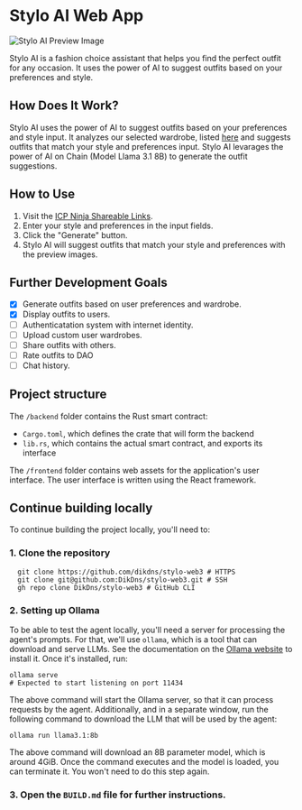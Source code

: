 # Stylo AI Web App

![Stylo AI Preview Image](https://cdn.jsdelivr.net/gh/DikDns/stylo-assets@main/stylo-preview.jpg)

Stylo AI is a fashion choice assistant that helps you find the perfect outfit for any occasion. It uses the power of AI to suggest outfits based on your preferences and style.

## How Does It Work?

Stylo AI uses the power of AI to suggest outfits based on your preferences and style input. It analyzes our selected wardrobe, listed [here](https://github.com/DikDns/stylo-assets/tree/main) and suggests outfits that match your style and preferences input. Stylo AI levarages the power of AI on Chain (Model Llama 3.1 8B) to generate the outfit suggestions.

## How to Use

1. Visit the [ICP Ninja Shareable Links](https://icp.ninja/s/Gn1rw).
2. Enter your style and preferences in the input fields.
3. Click the "Generate" button.
4. Stylo AI will suggest outfits that match your style and preferences with the preview images.

## Further Development Goals

- [x] Generate outfits based on user preferences and wardrobe.
- [x] Display outfits to users.
- [ ] Authenticatation system with internet identity.
- [ ] Upload custom user wardrobes.
- [ ] Share outfits with others.
- [ ] Rate outfits to DAO
- [ ] Chat history.

## Project structure

The `/backend` folder contains the Rust smart contract:

- `Cargo.toml`, which defines the crate that will form the backend
- `lib.rs`, which contains the actual smart contract, and exports its interface

The `/frontend` folder contains web assets for the application's user interface. The user interface is written using the React framework.

## Continue building locally

To continue building the project locally, you'll need to:

### 1. Clone the repository

```
  git clone https://github.com/dikdns/stylo-web3 # HTTPS
  git clone git@github.com:DikDns/stylo-web3.git # SSH
  gh repo clone DikDns/stylo-web3 # GitHub CLI
```

### 2. Setting up Ollama

To be able to test the agent locally, you'll need a server for processing the agent's prompts. For that, we'll use `ollama`, which is a tool that can download and serve LLMs.
See the documentation on the [Ollama website](https://ollama.com/) to install it. Once it's installed, run:

```
ollama serve
# Expected to start listening on port 11434
```

The above command will start the Ollama server, so that it can process requests by the agent. Additionally, and in a separate window, run the following command to download the LLM that will be used by the agent:

```
ollama run llama3.1:8b
```

The above command will download an 8B parameter model, which is around 4GiB. Once the command executes and the model is loaded, you can terminate it. You won't need to do this step again.

### 3. Open the `BUILD.md` file for further instructions.
